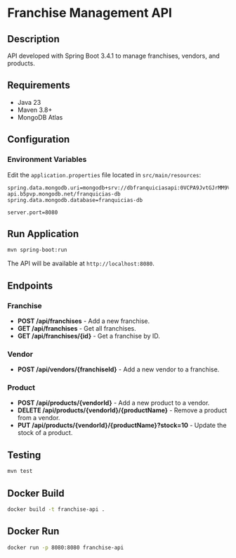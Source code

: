 # Franchise Management API

## Description

API developed with Spring Boot 3.4.1 to manage franchises, vendors, and products.

## Requirements

- Java 23
- Maven 3.8+
- MongoDB Atlas

## Configuration

### Environment Variables

Edit the `application.properties` file located in `src/main/resources`:

```
spring.data.mongodb.uri=mongodb+srv://dbfranquiciasapi:0VCPA9JvtGJrMM9V@franquicias-api.b5pvp.mongodb.net/franquicias-db
spring.data.mongodb.database=franquicias-db

server.port=8080
```

## Run Application

```bash
mvn spring-boot:run
```

The API will be available at `http://localhost:8080`.

## Endpoints

### Franchise

- **POST /api/franchises** - Add a new franchise.
- **GET /api/franchises** - Get all franchises.
- **GET /api/franchises/{id}** - Get a franchise by ID.

### Vendor

- **POST /api/vendors/{franchiseId}** - Add a new vendor to a franchise.

### Product

- **POST /api/products/{vendorId}** - Add a new product to a vendor.
- **DELETE /api/products/{vendorId}/{productName}** - Remove a product from a vendor.
- **PUT /api/products/{vendorId}/{productName}?stock=10** - Update the stock of a product.

## Testing

```bash
mvn test
```

## Docker Build

```bash
docker build -t franchise-api .
```

## Docker Run

```bash
docker run -p 8080:8080 franchise-api
```

